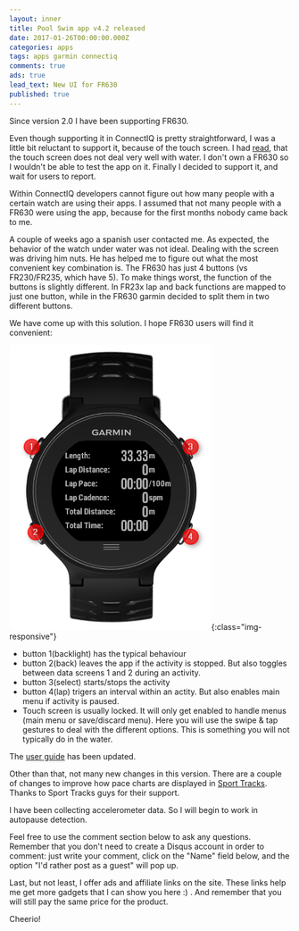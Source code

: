 ```yaml
---
layout: inner
title: Pool Swim app v4.2 released
date: 2017-01-26T00:00:00.000Z
categories: apps
tags: apps garmin connectiq
comments: true
ads: true
lead_text: New UI for FR630
published: true
---
```

Since version 2.0 I have been supporting FR630. 

Even though supporting it in ConnectIQ is pretty straightforward, I was a little bit reluctant to support it, because of the touch screen. 
I had [read](https://www.dcrainmaker.com/2015/12/garmin-forerunner-630-depth-review.html#backlight-touchscreen-display), that the touch screen does not deal very well with water. I don't own a FR630 so I wouldn't be able to test the app on it. 
Finally I decided to support it, and wait for users to report. 

Within ConnectIQ developers cannot figure out how many people with a certain watch are using their apps. I assumed that not many people with a FR630 were using the app, because for the first months nobody came back to me. 

A couple of weeks ago a spanish user contacted me. As expected, the behavior of the watch under water was not ideal. Dealing with the screen was driving him nuts. 
He has helped me to figure out what the most convenient key combination is. The FR630 has just 4 buttons (vs FR230/FR235, which have 5). To make things worst, the function of the buttons is slightly different. In FR23x lap and back functions are mapped to just one button, while in the FR630 garmin decided to split them in two different buttons.

We have come up with this solution. I hope FR630 users will find it convenient:

![swimming-pool-image](/images/FR630.png){:class="img-responsive"}


+ button 1(backlight) has the typical behaviour
+ button 2(back) leaves the app if the activity is stopped. But also toggles between data screens 1 and 2 during an activity.
+ button 3(select) starts/stops the activity
+ button 4(lap) trigers an interval within an actity. But also enables main menu if activity is paused.
+ Touch screen is usually locked. It will only get enabled to handle menus (main menu or save/discard menu). Here you will use the swipe & tap gestures to deal with the different options. This is something you will not typically do in the water.

The [user guide](https://danipindado.github.io/downloads/pool_swim_user_guide.pdf) has been updated.

Other than that, not many new changes in this version. There are a couple of changes to improve how pace charts are displayed in [Sport Tracks](www.sporttracks.mobi). Thanks to Sport Tracks guys for their support.

I have been collecting accelerometer data. So I will begin to work in autopause detection.  

Feel free to use the comment section below to ask any questions. 
Remember that you don't need to create a Disqus account in order to comment: just write your comment, click on the "Name" field below, and the option "I'd rather post as a guest" will pop up.

Last, but not least, I offer ads and affiliate links on the site. These links help me get more gadgets that I can show you here :) . And remember that you will still pay the same price for the product. 

Cheerio! 


